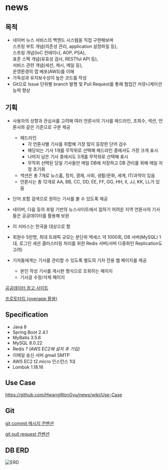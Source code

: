 # news

## 목적
* 네이버 뉴스 서비스의 백엔드 시스템을 직접 구현해보며  
스프링 부트 개념(의존성 관리, application 설정파일 등),  
스프링 개념(IoC 컨테이너, AOP, PSA),  
표준 스펙 개념(유효성 검사, RESTful API 등),  
서비스 관련 개념(세션, 캐시, 메일 등),  
운영환경의 앱 배포(AWS)를 이해  
* 가독성과 유지보수성이 높은 코드를 작성
* Git으로 Issue 단위별 branch 발행 및 Pull Request를 통해 협업간 커뮤니케이션 능력 향상 

## 기획
* 사용자의 성향과 관심사를 고려해 여러 언론사의 기사를 헤드라인, 조회수, 섹션, 언론사와 같은 기준으로 구분 제공
  * 헤드라인
    - 각 언론사별 기사를 취합해 가장 많이 등장한 단어 검수
    - 해당되는 기사 1개를 무작위로 선택해 헤드라인 중에서도 가장 크게 표시
    - 나머지 남은 기사 중에서도 3개를 무작위로 선택해 표시
    - 무작위 선택된 당일 기사들만 매일 DB에 저장하고 DB 관리를 위해 매일 자정 초기화
  * 섹션은 총 7개로 뉴스홈, 정치, 경제, 사회, 생활/문화, 세계, IT/과학이 있음
  * 언론사는 총 12개로 AA, BB, CC, DD, EE, FF, GG, HH, II, JJ, KK, LL가 있음
* 단어 포함 검색으로 원하는 기사를 볼 수 있도록 제공
* 네이버, 다음 등의 포털 기반의 뉴스사이트에서 접하기 어려운 지역 언론사의 기사들은 공공데이터를 활용해 보완
* 이 서비스는 한국을 대상으로 함
* 회원수 5만명, 최대 트래픽 규모는 분단위 액세스 약 1000회, DB 서버(MySQL) 1대, 로그인 세션 클러스터링 처리를 위한 Redis 서버(서버 다중화인 Replication도 고려)

* 기자들에게는 기사를 관리할 수 있도록 별도의 기자 전용 웹 페이지를 제공
  * 본인 작성 기사를 게시판 형식으로 조회하는 페이지
  * 기사글 수정/삭제 페이지

[공공데이터 참고 사이트](https://www.data.go.kr/data/15034926/openapi.do)

[프로토타입 (ovenapp 활용)](https://ovenapp.io/view/wp8c3hZx9oYXGnwD4AWbaX0Zz3NKWFxw/)

## Specification
- Java 8
- Spring Boot 2.4.1
- MyBatis 3.5.6
- MySQL 8.0.22
- Redis _? (AWS EC2에 설치 후 기입)_
- 이메일 송신 서버 gmail SMTP
- AWS EC2 t2.micro 인스턴스 1대
- Lombok 1.18.16

## Use Case
https://github.com/HwangWonGyu/news/wiki/Use-Case

## Git

[git commit 메시지 컨벤션](https://beststar-1.tistory.com/11)

[git pull request 컨벤션](https://beststar-1.tistory.com/12)

## DB ERD
![ERD](https://user-images.githubusercontent.com/15853498/102389829-02c7b500-4017-11eb-8fbd-775686c1af80.PNG)
